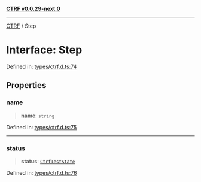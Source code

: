 [**CTRF v0.0.29-next.0**](../README.md)

***

[CTRF](../README.md) / Step

# Interface: Step

Defined in: [types/ctrf.d.ts:74](https://github.com/ctrf-io/slack-ctrf/blob/main/src/types/ctrf.d.ts#L74)

## Properties

### name

> **name**: `string`

Defined in: [types/ctrf.d.ts:75](https://github.com/ctrf-io/slack-ctrf/blob/main/src/types/ctrf.d.ts#L75)

***

### status

> **status**: [`CtrfTestState`](../type-aliases/CtrfTestState.md)

Defined in: [types/ctrf.d.ts:76](https://github.com/ctrf-io/slack-ctrf/blob/main/src/types/ctrf.d.ts#L76)
